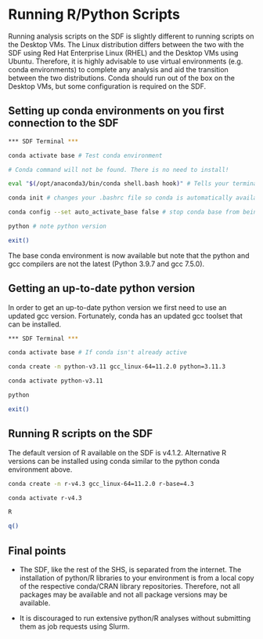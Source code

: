 # Running R/Python Scripts

Running analysis scripts on the SDF is slightly different to running scripts on the Desktop VMs.
The Linux distribution differs between the two with the SDF using Red Hat Enterprise Linux (RHEL) and the Desktop VMs using Ubuntu.
Therefore, it is highly advisable to use virtual environments (e.g. conda environments) to complete any analysis and aid the transition between the two distributions.
Conda should run out of the box on the Desktop VMs, but some configuration is required on the SDF.

## Setting up conda environments on you first connection to the SDF

```bash
*** SDF Terminal ***

conda activate base # Test conda environment

# Conda command will not be found. There is no need to install!

eval "$(/opt/anaconda3/bin/conda shell.bash hook)" # Tells your terminal where conda is

conda init # changes your .bashrc file so conda is automatically available in the future

conda config --set auto_activate_base false # stop conda base from being activated on startup

python # note python version

exit()
```

The base conda environment is now available but note that the python and gcc compilers are not the latest (Python 3.9.7 and gcc 7.5.0).

## Getting an up-to-date python version

In order to get an up-to-date python version we first need to use an updated gcc version.
Fortunately, conda has an updated gcc toolset that can be installed.

```bash
*** SDF Terminal ***

conda activate base # If conda isn't already active

conda create -n python-v3.11 gcc_linux-64=11.2.0 python=3.11.3

conda activate python-v3.11

python

exit()
```

## Running R scripts on the SDF

The default version of R available on the SDF is v4.1.2. Alternative R versions can be installed using conda similar to the python conda environment above.

```bash
conda create -n r-v4.3 gcc_linux-64=11.2.0 r-base=4.3

conda activate r-v4.3

R

q()

```

## Final points

- The SDF, like the rest of the SHS, is separated from the internet. The installation of python/R libraries to your environment is from a local copy of the respective conda/CRAN library repositories. Therefore, not all packages may be available and not all package versions may be available.

- It is discouraged to run extensive python/R analyses without submitting them as job requests using Slurm.
